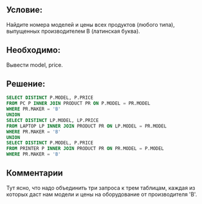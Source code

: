 ## Условие:
Найдите номера моделей и цены всех продуктов (любого типа), выпущенных производителем B (латинская буква).

## Необходимо:
Вывести model, price.

## Решение:
```sql
SELECT DISTINCT P.MODEL, P.PRICE
FROM PC P INNER JOIN PRODUCT PR ON P.MODEL = PR.MODEL
WHERE PR.MAKER = 'B'
UNION
SELECT DISTINCT LP.MODEL, LP.PRICE
FROM LAPTOP LP INNER JOIN PRODUCT PR ON LP.MODEL = PR.MODEL
WHERE PR.MAKER = 'B'
UNION
SELECT DISTINCT P.MODEL, P.PRICE
FROM PRINTER P INNER JOIN PRODUCT PR ON PR.MODEL = P.MODEL
WHERE PR.MAKER = 'B'
```

## Комментарии
Тут ясно, что надо объединить три запроса к трем таблицам, каждая из которых 
даст нам модели и цены на оборудование от производителя 'B'.
